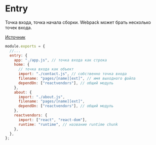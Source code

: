 # Entry

Точка входа, точка начала сборки. Webpack может брать несколько точек входа.

[Источник](https://webpack.js.org/concepts/entry-points/)

```javascript
module.exports = {
  //...
  entry: {
    app: "./app.js", // точка входа как строка
    home: {
      // точка входа как объект
      import: "./contact.js", // собственно точка входа
      filename: "pages/[name][ext]", // имя выходного файла
      dependOn: ["reactvendors"], // общий модуль
    },
    about: {
      import: "./about.js",
      filename: "pages/[name][ext]",
      dependOn: ["reactvendors"], // общий модуль
    },
    reactvendors: {
      import: ["react", "react-dom"],
      runtime: "runtime", // название runtime chunk
    },
  },
};
```
